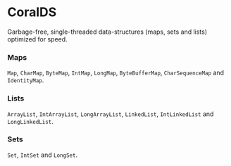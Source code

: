 # CoralDS
Garbage-free, single-threaded data-structures (maps, sets and lists) optimized for speed.

### Maps

`Map`, `CharMap`, `ByteMap`, `IntMap`, `LongMap`, `ByteBufferMap`, `CharSequenceMap` and `IdentityMap`.

### Lists

`ArrayList`, `IntArrayList`, `LongArrayList`, `LinkedList`, `IntLinkedList` and `LongLinkedList`.

### Sets

`Set`, `IntSet` and `LongSet`.

